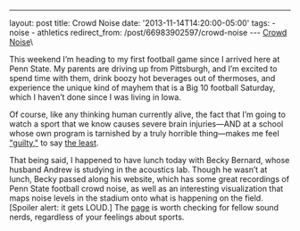 ---
layout: post 
title: Crowd Noise 
date: '2013-11-14T14:20:00-05:00' 
tags: - noise - athletics 
redirect_from: /post/66983902597/crowd-noise 
--- [Crowd Noise](http://sites.psu.edu/andrewbarnard/crowd-noise/)\

This weekend I’m heading to my first football game since I arrived here at Penn State. My parents are driving up from Pittsburgh, and I’m excited to spend time with them, drink boozy hot beverages out of thermoses, and experience the unique kind of mayhem that is a Big 10 football Saturday, which I haven’t done since I was living in Iowa.

Of course, like any thinking human currently alive, the fact that I’m going to watch a sport that we know causes severe brain injuries—AND at a school whose own program is tarnished by a truly horrible thing—makes me feel ["guilty,"](http://espn.go.comfl/story/_/id/9932209fl-becoming-guilty-pleasure) to say [the least](http://espn.go.comfl/story/_/id/9941696/jonathan-martin-walked-twisted-world-led-incognito).

That being said, I happened to have lunch today with Becky Bernard, whose husband Andrew is studying in the acoustics lab. Though he wasn’t at lunch, Becky passed along his website, which has some great recordings of Penn State football crowd noise, as well as an interesting visualization that maps noise levels in the stadium onto what is happening on the field. [Spoiler alert: it gets LOUD.] The [page](http://sites.psu.edu/andrewbarnard/crowd-noise/) is worth checking for fellow sound nerds, regardless of your feelings about sports.


